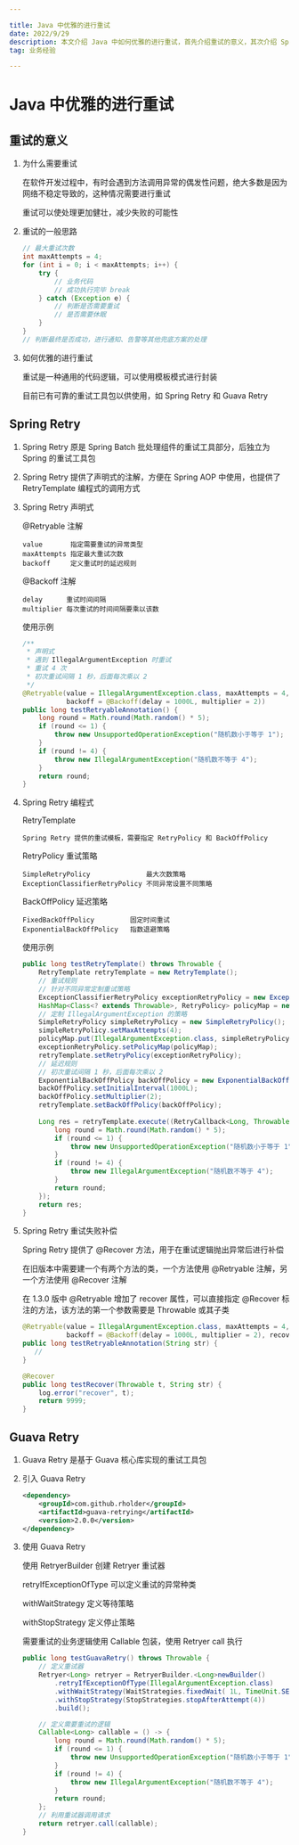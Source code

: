 ```yaml
---

title: Java 中优雅的进行重试
date: 2022/9/29
description: 本文介绍 Java 中如何优雅的进行重试，首先介绍重试的意义，其次介绍 Spring Retry 和 Guava Retry 两大重试工具包的使用
tag: 业务经验

---
```


# Java 中优雅的进行重试

## 重试的意义

1. 为什么需要重试

   在软件开发过程中，有时会遇到方法调用异常的偶发性问题，绝大多数是因为网络不稳定导致的，这种情况需要进行重试

   重试可以使处理更加健壮，减少失败的可能性

2. 重试的一般思路

   ```java
   // 最大重试次数
   int maxAttempts = 4;
   for (int i = 0; i < maxAttempts; i++) {
       try {
           // 业务代码
           // 成功执行完毕 break
       } catch (Exception e) {
           // 判断是否需要重试
           // 是否需要休眠
       }
   }
   // 判断最终是否成功，进行通知、告警等其他兜底方案的处理
   ```

3. 如何优雅的进行重试

   重试是一种通用的代码逻辑，可以使用模板模式进行封装
   
   目前已有可靠的重试工具包以供使用，如 Spring Retry 和 Guava Retry

## Spring Retry

1. Spring Retry 原是 Spring Batch 批处理组件的重试工具部分，后独立为 Spring 的重试工具包

2. Spring Retry 提供了声明式的注解，方便在 Spring AOP 中使用，也提供了 RetryTemplate 编程式的调用方式

3. Spring Retry 声明式

   @Retryable 注解

   ```
   value       指定需要重试的异常类型
   maxAttempts 指定最大重试次数
   backoff     定义重试时的延迟规则
   ```

   @Backoff 注解

   ```
   delay      重试时间间隔
   multiplier 每次重试的时间间隔要乘以该数
   ```

   使用示例

   ```java
   /**
    * 声明式
    * 遇到 IllegalArgumentException 时重试
    * 重试 4 次
    * 初次重试间隔 1 秒，后面每次乘以 2
    */
   @Retryable(value = IllegalArgumentException.class, maxAttempts = 4,
              backoff = @Backoff(delay = 1000L, multiplier = 2))
   public long testRetryableAnnotation() {
       long round = Math.round(Math.random() * 5);
       if (round <= 1) {
           throw new UnsupportedOperationException("随机数小于等于 1");
       }
       if (round != 4) {
           throw new IllegalArgumentException("随机数不等于 4");
       }
       return round;
   }
   ```

4. Spring Retry 编程式

   RetryTemplate

   ```
   Spring Retry 提供的重试模板，需要指定 RetryPolicy 和 BackOffPolicy 
   ```

   RetryPolicy 重试策略

   ```
   SimpleRetryPolicy              最大次数策略
   ExceptionClassifierRetryPolicy 不同异常设置不同策略
   ```

   BackOffPolicy 延迟策略

   ```
   FixedBackOffPolicy         固定时间重试
   ExponentialBackOffPolicy   指数退避策略
   ```

   使用示例

   ```java
   public long testRetryTemplate() throws Throwable {
       RetryTemplate retryTemplate = new RetryTemplate();
       // 重试规则
       // 针对不同异常定制重试策略
       ExceptionClassifierRetryPolicy exceptionRetryPolicy = new ExceptionClassifierRetryPolicy();
       HashMap<Class<? extends Throwable>, RetryPolicy> policyMap = new HashMap<>();
       // 定制 IllegalArgumentException 的策略
       SimpleRetryPolicy simpleRetryPolicy = new SimpleRetryPolicy();
       simpleRetryPolicy.setMaxAttempts(4);
       policyMap.put(IllegalArgumentException.class, simpleRetryPolicy);
       exceptionRetryPolicy.setPolicyMap(policyMap);
       retryTemplate.setRetryPolicy(exceptionRetryPolicy);
       // 延迟规则
       // 初次重试间隔 1 秒，后面每次乘以 2
       ExponentialBackOffPolicy backOffPolicy = new ExponentialBackOffPolicy();
       backOffPolicy.setInitialInterval(1000L);
       backOffPolicy.setMultiplier(2);
       retryTemplate.setBackOffPolicy(backOffPolicy);
       
       Long res = retryTemplate.execute((RetryCallback<Long, Throwable>) context -> {
           long round = Math.round(Math.random() * 5);
           if (round <= 1) {
               throw new UnsupportedOperationException("随机数小于等于 1");
           }
           if (round != 4) {
               throw new IllegalArgumentException("随机数不等于 4");
           }
           return round;
       });
       return res;
   }
   ```

5. Spring Retry 重试失败补偿

   Spring Retry 提供了 @Recover 方法，用于在重试逻辑抛出异常后进行补偿

   在旧版本中需要建一个有两个方法的类，一个方法使用 @Retryable 注解，另一个方法使用 @Recover 注解

   在 1.3.0 版中 @Retryable 增加了 recover 属性，可以直接指定 @Recover 标注的方法，该方法的第一个参数需要是 Throwable 或其子类

   ```java
   @Retryable(value = IllegalArgumentException.class, maxAttempts = 4,
              backoff = @Backoff(delay = 1000L, multiplier = 2), recover = "testRecover")
   public long testRetryableAnnotation(String str) {
      //
   }
   
   @Recover
   public long testRecover(Throwable t, String str) {
       log.error("recover", t);
       return 9999;
   }
   ```

## Guava Retry

1. Guava Retry 是基于 Guava 核心库实现的重试工具包

2. 引入 Guava Retry

   ```xml
   <dependency>
       <groupId>com.github.rholder</groupId>
       <artifactId>guava-retrying</artifactId>
       <version>2.0.0</version>
   </dependency>
   ```

3. 使用 Guava Retry

   使用 RetryerBuilder 创建 Retryer 重试器

   retryIfExceptionOfType 可以定义重试的异常种类

   withWaitStrategy 定义等待策略

   withStopStrategy 定义停止策略

   需要重试的业务逻辑使用 Callable 包装，使用 Retryer call 执行

   ```java
   public long testGuavaRetry() throws Throwable {
       // 定义重试器
       Retryer<Long> retryer = RetryerBuilder.<Long>newBuilder()
           .retryIfExceptionOfType(IllegalArgumentException.class)
           .withWaitStrategy(WaitStrategies.fixedWait( 1L, TimeUnit.SECONDS))
           .withStopStrategy(StopStrategies.stopAfterAttempt(4))
           .build();
   
       // 定义需要重试的逻辑
       Callable<Long> callable = () -> {
           long round = Math.round(Math.random() * 5);
           if (round <= 1) {
               throw new UnsupportedOperationException("随机数小于等于 1");
           }
           if (round != 4) {
               throw new IllegalArgumentException("随机数不等于 4");
           }
           return round;
       };
       // 利用重试器调用请求
       return retryer.call(callable);
   }
   ```



